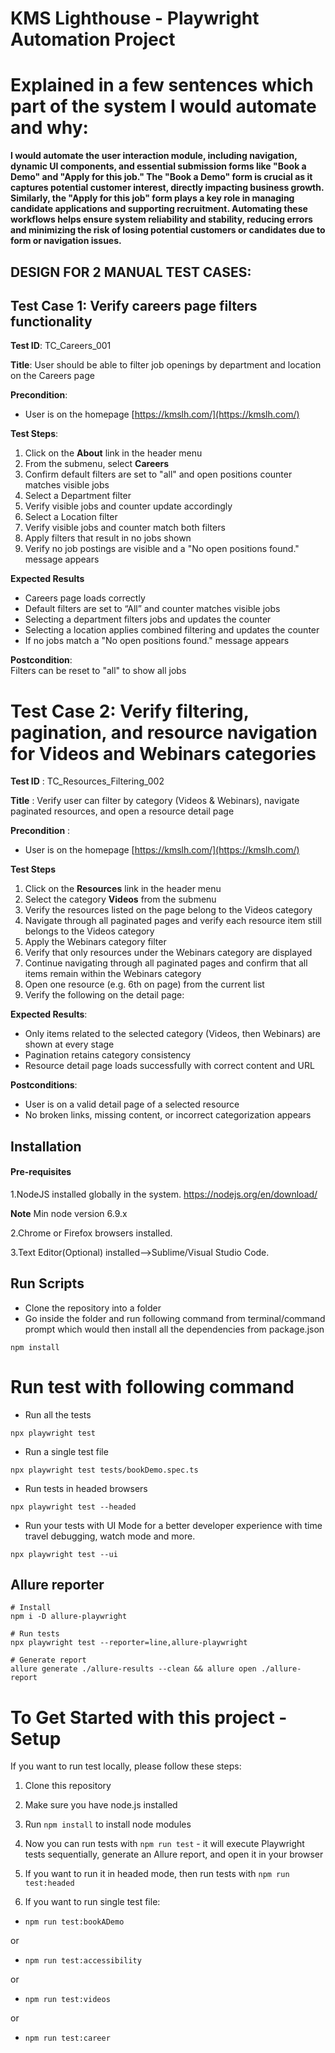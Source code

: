 # KMS Lighthouse - Playwright Automation Project


# Explained in a few sentences which part of the system I would automate and why:

**I would automate the user interaction module, including navigation, dynamic UI components, and essential submission forms like "Book a Demo" and "Apply for this job."
The "Book a Demo" form is crucial as it captures potential customer interest, directly impacting business growth.
Similarly, the "Apply for this job" form plays a key role in managing candidate applications and supporting recruitment.
Automating these workflows helps ensure system reliability and stability, reducing errors and minimizing the risk of losing potential customers or candidates due to form or navigation issues.**


## DESIGN FOR 2 MANUAL TEST CASES:

## Test Case 1: Verify careers page filters functionality


**Test ID**: TC_Careers_001

**Title**: User should be able to filter job openings by department and location on the Careers page

**Precondition**:  
- User is on the homepage [https://kmslh.com/](https://kmslh.com/)  

**Test Steps**:  
1. Click on the **About** link in the header menu
2. From the submenu, select **Careers**  
3. Confirm default filters are set to "all" and open positions counter matches visible jobs  
4. Select a Department filter  
5. Verify visible jobs and counter update accordingly  
6. Select a Location filter  
7. Verify visible jobs and counter match both filters  
8. Apply filters that result in no jobs shown  
9. Verify no job postings are visible and a "No open positions found." message appears  


**Expected Results**
- Careers page loads correctly
- Default filters are set to “All” and counter matches visible jobs
- Selecting a department filters jobs and updates the counter
- Selecting a location applies combined filtering and updates the counter
- If no jobs match a "No open positions found." message appears


**Postcondition**:  
Filters can be reset to "all" to show all jobs  


# Test Case 2: Verify filtering, pagination, and resource navigation for Videos and Webinars categories

**Test ID** : TC_Resources_Filtering_002

**Title** : Verify user can filter by category (Videos & Webinars), navigate paginated resources, and open a resource detail page

**Precondition** :
- User is on the homepage [https://kmslh.com/](https://kmslh.com/)

**Test Steps**
1. Click on the **Resources** link in the header menu
2. Select the category **Videos** from the submenu
3. Verify the resources listed on the page belong to the Videos category
4. Navigate through all paginated pages and verify each resource item still belongs to the Videos category
5. Apply the Webinars category filter
6. Verify that only resources under the Webinars category are displayed
7. Continue navigating through all paginated pages and confirm that all items remain within the Webinars category
8. Open one resource (e.g. 6th on page) from the current list
9. Verify the following on the detail page:

**Expected Results**:
- Only items related to the selected category (Videos, then Webinars) are shown at every stage
- Pagination retains category consistency
- Resource detail page loads successfully with correct content and URL

**Postconditions**:
- User is on a valid detail page of a selected resource
- No broken links, missing content, or incorrect categorization appears



## Installation


#### Pre-requisites
1.NodeJS installed globally in the system.
https://nodejs.org/en/download/

**Note** Min node version 6.9.x

2.Chrome or Firefox browsers installed.

3.Text Editor(Optional) installed-->Sublime/Visual Studio Code.

## Run Scripts
* Clone the repository into a folder
* Go inside the folder and run following command from terminal/command prompt which would then install all the dependencies from package.json

```
npm install
```

# Run test with following command
* Run all the tests

```
npx playwright test
```

* Run a single test file
```
npx playwright test tests/bookDemo.spec.ts
```

* Run tests in headed browsers
```
npx playwright test --headed
```

* Run your tests with UI Mode for a better developer experience with time travel debugging, watch mode and more.
```
npx playwright test --ui
```

## Allure reporter

```
# Install
npm i -D allure-playwright

# Run tests
npx playwright test --reporter=line,allure-playwright

# Generate report
allure generate ./allure-results --clean && allure open ./allure-report
```


# To Get Started with this project - Setup


If you want to run test locally, please follow these steps:

1. Clone this repository

2. Make sure you have node.js installed

3. Run ```npm install``` to install node modules

4. Now you can run tests with ```npm run test``` - it will execute Playwright tests sequentially, generate an Allure report, and open it in your browser

5. If you want to run it in headed mode, then run tests with ```npm run test:headed```

6. If you want to run single test file:

- ```npm run test:bookADemo```

or

- ```npm run test:accessibility```

or

- ```npm run test:videos```

or

- ```npm run test:career```
